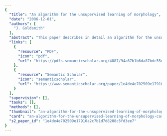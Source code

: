 ```yaml
---
{
  "title": "An algorithm for the unsupervised learning of morphology",
  "date": "2006-12-01",
  "authors": [
    "J. Goldsmith"
  ],
  "abstract": "This paper describes in detail an algorithm for the unsupervised learning of natural language morphology, with emphasis on challenges that are encountered in languages typologically similar to European languages. It utilizes the Minimum Description Length analysis described in Goldsmith (2001), and has been implemented in software that is available for downloading and testing.",
  "links": [
    {
      "resource": "PDF",
      "icon": "pdf",
      "url": "https://pdfs.semanticscholar.org/4887/94a67b1b6da87bdc55c1e1b187b44ac41ca5.pdf"
    },
    {
      "resource": "Semantic Scholar",
      "icon": "semanticscholar",
      "url": "https://www.semanticscholar.org/paper/1e4de4e702509e17910a2c7b1d7d8208c5fd3ee7"
    }
  ],
  "supervision": [],
  "tasks": [],
  "methods": [],
  "thumbnail": "an-algorithm-for-the-unsupervised-learning-of-morphology-thumb.jpg",
  "card": "an-algorithm-for-the-unsupervised-learning-of-morphology-card.jpg",
  "s2_paper_id": "1e4de4e702509e17910a2c7b1d7d8208c5fd3ee7"
}
---
```


